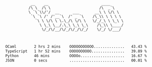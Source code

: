<div align="center">
<pre><code>
 __    __                        ____      
/\ \  /\ \                      /\  _`\    
\ `\`\\/'/  __      ___       __\ \ \/\ \  
 `\ `\ /' /'__`\  /' _ `\    /\_\\ \ \ \ \ 
   `\ \ \/\ \ \.\_/\ \/\ \   \/_/_\ \ \_\ \
     \ \_\ \__/.\_\ \_\ \_\    /\_\\ \____/
      \/_/\/__/\/_/\/_/\/_/    \/_/ \/___/ 
                                           

</code></pre>

<!--START_SECTION:waka-->

```txt
OCaml        2 hrs 2 mins    OOOOOOOOOOO..............   43.43 %
TypeScript   1 hr 52 mins    OOOOOOOOOO...............   39.89 %
Python       46 mins         OOOOo....................   16.67 %
JSON         0 secs          .........................   00.01 %
```

<!--END_SECTION:waka-->
